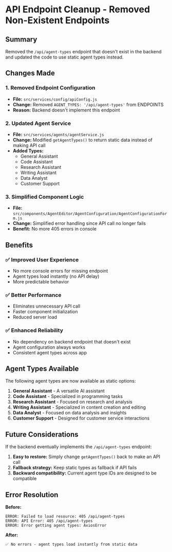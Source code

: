 # API Endpoint Cleanup - Removed Non-Existent Endpoints

## Summary
Removed the `/api/agent-types` endpoint that doesn't exist in the backend and updated the code to use static agent types instead.

## Changes Made

### 1. Removed Endpoint Configuration
- **File:** `src/services/config/apiConfig.js`
- **Change:** Removed `AGENT_TYPES: '/api/agent-types'` from ENDPOINTS
- **Reason:** Backend doesn't implement this endpoint

### 2. Updated Agent Service
- **File:** `src/services/agents/agentService.js`
- **Change:** Modified `getAgentTypes()` to return static data instead of making API call
- **Added Types:**
  - General Assistant
  - Code Assistant  
  - Research Assistant
  - Writing Assistant
  - Data Analyst
  - Customer Support

### 3. Simplified Component Logic
- **File:** `src/components/AgentEditor/AgentConfiguration/AgentConfigurationForm.js`
- **Change:** Simplified error handling since API call no longer fails
- **Benefit:** No more 405 errors in console

## Benefits

### ✅ **Improved User Experience**
- No more console errors for missing endpoint
- Agent types load instantly (no API delay)
- More predictable behavior

### ✅ **Better Performance**
- Eliminates unnecessary API call
- Faster component initialization
- Reduced server load

### ✅ **Enhanced Reliability**
- No dependency on backend endpoint that doesn't exist
- Agent configuration always works
- Consistent agent types across app

## Agent Types Available

The following agent types are now available as static options:

1. **General Assistant** - A versatile AI assistant
2. **Code Assistant** - Specialized in programming tasks
3. **Research Assistant** - Focused on research and analysis
4. **Writing Assistant** - Specialized in content creation and editing
5. **Data Analyst** - Focused on data analysis and insights
6. **Customer Support** - Designed for customer service interactions

## Future Considerations

If the backend eventually implements the `/api/agent-types` endpoint:

1. **Easy to restore:** Simply change `getAgentTypes()` back to make an API call
2. **Fallback strategy:** Keep static types as fallback if API fails
3. **Backward compatibility:** Current agent type IDs are designed to be compatible

## Error Resolution

**Before:**
```
ERROR: Failed to load resource: 405 /api/agent-types
ERROR: API Error: 405 /api/agent-types  
ERROR: Error getting agent types: AxiosError
```

**After:**
```
✅ No errors - agent types load instantly from static data
```